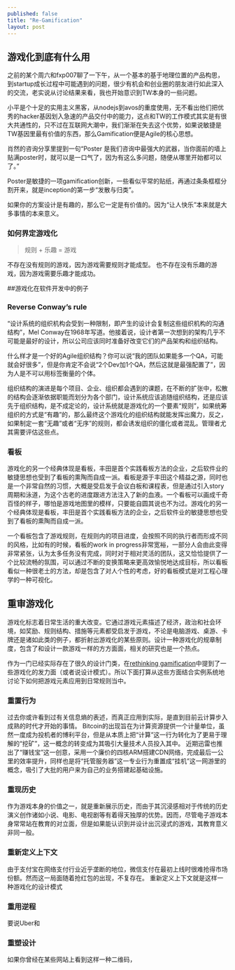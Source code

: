 ```yaml
---
published: false
title: "Re-Gamification"
layout: post
---
```



## 游戏化到底有什么用

之前的某个周六和fxp007聊了一下午，从一个基本的基于地理位置的产品构思，到startup成长过程中可能遇到的问题，很少有机会和创业圈的朋友进行如此深入的交流，老实说从讨论结果来看，我也开始意识到TW本身的一些问题。

小平是个十足的实用主义黑客，从nodejs到avos的重度使用，无不看出他们把优秀的hacker基因划入急速的产品交付中的能力，这点和TW的工作模式其实是有很大共通性的，只不过在互联网大潮中，我们渐渐在失去这个优势，如果说敏捷是TW基因里最有价值的东西，那么Gamification便是Agile的核心思想。

肖然的咨询分享里提到一句“Poster 是我们咨询中最强大的武器，当你面前的墙上贴满poster时，就可以是一口气了，因为有这么多问题，随便从哪里开始都可以了。”

Poster是敏捷的一项gamification创新，一些看似平常的贴纸，再通过条条框框分割开来，就是inception的第一步“发散与归类”。

如果你的方案设计是有趣的，那么它一定是有价值的。因为“让人快乐”本来就是大多事情的本来意义。

### 如何界定游戏化

> 规则 + 乐趣 = 游戏

不存在没有规则的游戏，因为游戏需要规则才能成型。 也不存在没有乐趣的游戏，因为游戏需要乐趣才能成功。

##游戏化在软件开发中的例子

### Reverse Conway’s rule

“设计系统的组织机构会受到一种限制，即产生的设计会复制这些组织机构的沟通结构”，Mel Conway在1968年写道。他接着说，设计者第一次想到的架构几乎不可能是最好的设计，所以公司应该同时准备好改变它们的产品架构和组织结构。

什么样才是一个好的Agile组织结构？你可以说“我的团队如果能多一个QA，可能就会好很多”，但是你肯定不会说“2个Dev加1个QA，然后这就是最强配置了”，因为人是不可以用标签衡量的个体。

组织结构的演进是每个项目、企业、组织都会遇到的课题，在不断的扩张中，松散的结构会逐渐依据职能而划分为各个部门，设计系统应该追随组织结构，还是应该先于组织结构，是不成定论的，设计系统就是游戏化的一个要素“规则”，如果统筹组织的方式是“有趣”的，那么最终这个游戏化的组织结构就能发挥出魔力，反之，如果制定一套“无趣”或者“无序”的规则，都会诱发组织的僵化或者混乱。管理者尤其需要评估这些点。

### 看板

游戏化的另一个经典体现是看板，丰田是首个实践看板方法的企业，之后软件业的敏捷思想也受到了看板的熏陶而自成一派。看板是源于丰田这个精益之源，同时也是一个非常自然的习惯，大概是受启发于会议白板和课程表，但是通过引入story周期和泳道，为这个古老的进度跟进方法注入了新的血液。一个看板可以画成千奇百怪的样子，哪怕是游戏地图里的模样，只要能自圆其说也不为过。游戏化的另一个经典体现是看板，丰田是首个实践看板方法的企业，之后软件业的敏捷思想也受到了看板的熏陶而自成一派。

一个看板包含了游戏规则，在规则内的项目进度，会按照不同的执行者而形成不同的风格，比如有的时候，看板的work in progress非常宽裕，一部分人会由此变得非常紧张，认为太多任务没有完成，同时对于相对灵活的团队，这又恰恰提供了一个比较流畅的氛围，可以通过不断的变换策略来更高效愉悦地达成目标，所以看板看似一种很老土的方法，却是包含了对人个性的考虑，好的看板模式是对工程心理学的一种可视化。

## 重审游戏化

游戏化标志着日常生活的重大改变。它通过游戏元素描述了经济，政治和社会环境，如奖励、规则结构、措施等元素都受启发于游戏，不论是电脑游戏、桌游、卡牌还是诸如此类的例子，都折射出游戏化的某些原则。设计一种游戏化的规章制度，包含了和设计一款游戏一样的方方面面，相关的研究也是一个热点。

作为一门已经实际存在了很久的设计门类，在[rethinking gamification](http://gamification-research.org/2014/06/edited-volume-rethinking-gamification-out/)中提到了一些游戏化的发力面（或者说设计模式）。所以下面打算从这些方面结合实例系统地讨论下如何把游戏元素应用到日常规则当中。

### 重置行为

过去你或许看到过有关信息熵的表述，而真正应用到实际，是直到目前云计算步入成熟的时代才开始的事情。
Bitcoin的出现旨在为计算资源提供一个计量单位，虽然一度成为投机者的博利平台，但是从本质上把“计算”这一行为转化为了更易于理解的“挖矿”，这一概念的转变成为其吸引大量技术人员投入其中。
近期迅雷也推出了“赚钱宝”这一创意，采用一个廉价的四核ARM搭建CDN网络，完成最后一公里的效率提升，同样也是将“托管服务器”这一专业行为重置成“挂机”这一网游里的概念，吸引了大批的用户来为自己的业务搭建起基础设施。

### 重现历史

作为游戏本身的价值之一，就是重新展示历史，而由于其沉浸感相对于传统的历史演义创作诸如小说、电影、电视剧等有着得天独厚的优势。因而，尽管电子游戏本身常常站在教育的对立面，但是如果能认识到并设计出沉浸式的游戏，其教育意义非同一般。

### 重新定义上下文

由于支付宝在网络支付行业近乎垄断的地位，微信支付在最初上线时很难抢得市场份额。然而这一局面随着抢红包的出现，不复存在。
重新定义上下文就是这样一种游戏化的设计模式

### 重用逆程

要说Uber和

### 重塑设计

如果你曾经在某些网站上看到这样一种二维码，
